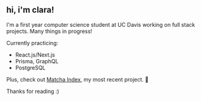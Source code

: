 ## hi, i'm clara!
I'm a first year computer science student at UC Davis working on full stack projects. Many things in progress!

Currently practicing:
- React.js/Next.js
- Prisma, GraphQL
- PostgreSQL

Plus, check out [Matcha Index](https://github.com/clarayin129/matcha-index), my most recent project. 🍵

Thanks for reading :)
